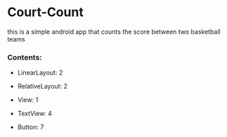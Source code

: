 # Court-Count

this is a simple android app that counts the score between two basketball teams

### Contents:

* LinearLayout: 2

* RelativeLayout: 2

* View: 1

* TextView: 4

* Button: 7 
